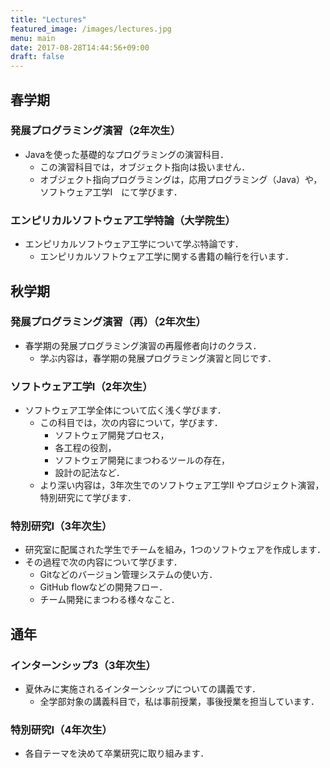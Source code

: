 ```yaml
---
title: "Lectures"
featured_image: /images/lectures.jpg
menu: main
date: 2017-08-28T14:44:56+09:00
draft: false
---
```


## 春学期

### 発展プログラミング演習（2年次生）

* Javaを使った基礎的なプログラミングの演習科目．
    * この演習科目では，オブジェクト指向は扱いません．
    * オブジェクト指向プログラミングは，応用プログラミング（Java）や，ソフトウェア工学I　にて学びます．

### エンピリカルソフトウェア工学特論（大学院生）

* エンピリカルソフトウェア工学について学ぶ特論です．
    * エンピリカルソフトウェア工学に関する書籍の輪行を行います．

## 秋学期

### 発展プログラミング演習（再）（2年次生）

* 春学期の発展プログラミング演習の再履修者向けのクラス．
    * 学ぶ内容は，春学期の発展プログラミング演習と同じです．

### ソフトウェア工学I（2年次生）

* ソフトウェア工学全体について広く浅く学びます．
    * この科目では，次の内容について，学びます．
        * ソフトウェア開発プロセス，
        * 各工程の役割，
        * ソフトウェア開発にまつわるツールの存在，
        * 設計の記法など．
    * より深い内容は，3年次生でのソフトウェア工学II やプロジェクト演習，特別研究にて学びます．

### 特別研究I（3年次生）

* 研究室に配属された学生でチームを組み，1つのソフトウェアを作成します．
* その過程で次の内容について学びます．
    * Gitなどのバージョン管理システムの使い方．
    * GitHub flowなどの開発フロー．
    * チーム開発にまつわる様々なこと．

## 通年

### インターンシップ3（3年次生）

* 夏休みに実施されるインターンシップについての講義です．
    * 全学部対象の講義科目で，私は事前授業，事後授業を担当しています．

### 特別研究I（4年次生）

* 各自テーマを決めて卒業研究に取り組みます．
